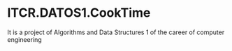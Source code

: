 # ITCR.DATOS1.CookTime
It is a project of Algorithms and Data Structures 1 of the career of computer engineering

